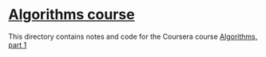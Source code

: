 # [Algorithms course][1]

This directory contains notes and code for the Coursera course [Algorithms, part 1][1]

[1]: https://www.coursera.org/learn/algorithms-part1